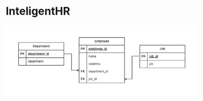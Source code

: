 # InteligentHR
![data model](https://raw.githubusercontent.com/pncho-dev/InteligentHR/dev/resources/intelligent_hr_data_model.png)
